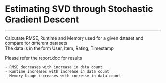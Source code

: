 # Estimating SVD through Stochastic Gradient Descent  
--------------------------------------------------------------------
Calcutate RMSE, Runtime and Memory used for a given dataset and compare for different datasets  
The data is in the form User, Item, Rating, Timestamp  

Please refer the report.doc for results 

    - RMSE decreases with increase in data count
    - Runtime increases with increase in data count
    - Memory Usage increases with increase in data count
